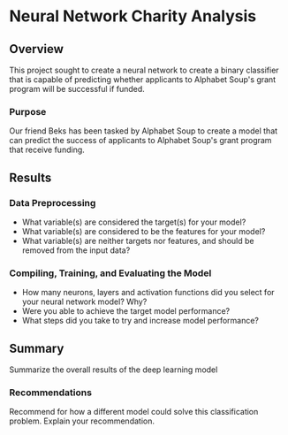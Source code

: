 # Neural Network Charity Analysis

## Overview

This project sought to create a neural network to create a binary classifier that is capable of predicting whether applicants to Alphabet Soup's grant program will be successful if funded.

### Purpose

Our friend Beks has been tasked by Alphabet Soup to create a model that can predict the success of applicants to Alphabet Soup's grant program that receive funding.  

## Results

### Data Preprocessing
- What variable(s) are considered the target(s) for your model?
- What variable(s) are considered to be the features for your model?
- What variable(s) are neither targets nor features, and should be removed from the input data?

### Compiling, Training, and Evaluating the Model
- How many neurons, layers and activation functions did you select for your neural network model? Why?
- Were you able to achieve the target model performance?
- What steps did you take to try and increase model performance?

## Summary
Summarize the overall results of the deep learning model

### Recommendations
Recommend for how a different model could solve this classification problem. Explain your recommendation.
